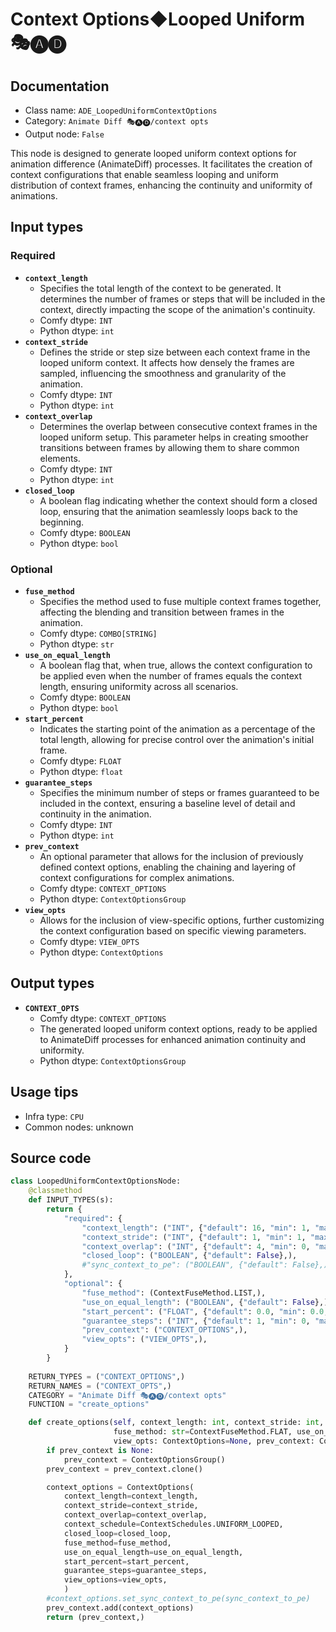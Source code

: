# Context Options◆Looped Uniform 🎭🅐🅓
## Documentation
- Class name: `ADE_LoopedUniformContextOptions`
- Category: `Animate Diff 🎭🅐🅓/context opts`
- Output node: `False`

This node is designed to generate looped uniform context options for animation difference (AnimateDiff) processes. It facilitates the creation of context configurations that enable seamless looping and uniform distribution of context frames, enhancing the continuity and uniformity of animations.
## Input types
### Required
- **`context_length`**
    - Specifies the total length of the context to be generated. It determines the number of frames or steps that will be included in the context, directly impacting the scope of the animation's continuity.
    - Comfy dtype: `INT`
    - Python dtype: `int`
- **`context_stride`**
    - Defines the stride or step size between each context frame in the looped uniform context. It affects how densely the frames are sampled, influencing the smoothness and granularity of the animation.
    - Comfy dtype: `INT`
    - Python dtype: `int`
- **`context_overlap`**
    - Determines the overlap between consecutive context frames in the looped uniform setup. This parameter helps in creating smoother transitions between frames by allowing them to share common elements.
    - Comfy dtype: `INT`
    - Python dtype: `int`
- **`closed_loop`**
    - A boolean flag indicating whether the context should form a closed loop, ensuring that the animation seamlessly loops back to the beginning.
    - Comfy dtype: `BOOLEAN`
    - Python dtype: `bool`
### Optional
- **`fuse_method`**
    - Specifies the method used to fuse multiple context frames together, affecting the blending and transition between frames in the animation.
    - Comfy dtype: `COMBO[STRING]`
    - Python dtype: `str`
- **`use_on_equal_length`**
    - A boolean flag that, when true, allows the context configuration to be applied even when the number of frames equals the context length, ensuring uniformity across all scenarios.
    - Comfy dtype: `BOOLEAN`
    - Python dtype: `bool`
- **`start_percent`**
    - Indicates the starting point of the animation as a percentage of the total length, allowing for precise control over the animation's initial frame.
    - Comfy dtype: `FLOAT`
    - Python dtype: `float`
- **`guarantee_steps`**
    - Specifies the minimum number of steps or frames guaranteed to be included in the context, ensuring a baseline level of detail and continuity in the animation.
    - Comfy dtype: `INT`
    - Python dtype: `int`
- **`prev_context`**
    - An optional parameter that allows for the inclusion of previously defined context options, enabling the chaining and layering of context configurations for complex animations.
    - Comfy dtype: `CONTEXT_OPTIONS`
    - Python dtype: `ContextOptionsGroup`
- **`view_opts`**
    - Allows for the inclusion of view-specific options, further customizing the context configuration based on specific viewing parameters.
    - Comfy dtype: `VIEW_OPTS`
    - Python dtype: `ContextOptions`
## Output types
- **`CONTEXT_OPTS`**
    - Comfy dtype: `CONTEXT_OPTIONS`
    - The generated looped uniform context options, ready to be applied to AnimateDiff processes for enhanced animation continuity and uniformity.
    - Python dtype: `ContextOptionsGroup`
## Usage tips
- Infra type: `CPU`
- Common nodes: unknown


## Source code
```python
class LoopedUniformContextOptionsNode:
    @classmethod
    def INPUT_TYPES(s):
        return {
            "required": {
                "context_length": ("INT", {"default": 16, "min": 1, "max": LENGTH_MAX}),
                "context_stride": ("INT", {"default": 1, "min": 1, "max": STRIDE_MAX}),
                "context_overlap": ("INT", {"default": 4, "min": 0, "max": OVERLAP_MAX}),
                "closed_loop": ("BOOLEAN", {"default": False},),
                #"sync_context_to_pe": ("BOOLEAN", {"default": False},),
            },
            "optional": {
                "fuse_method": (ContextFuseMethod.LIST,),
                "use_on_equal_length": ("BOOLEAN", {"default": False},),
                "start_percent": ("FLOAT", {"default": 0.0, "min": 0.0, "max": 1.0, "step": 0.001}),
                "guarantee_steps": ("INT", {"default": 1, "min": 0, "max": BIGMAX}),
                "prev_context": ("CONTEXT_OPTIONS",),
                "view_opts": ("VIEW_OPTS",),
            }
        }
    
    RETURN_TYPES = ("CONTEXT_OPTIONS",)
    RETURN_NAMES = ("CONTEXT_OPTS",)
    CATEGORY = "Animate Diff 🎭🅐🅓/context opts"
    FUNCTION = "create_options"

    def create_options(self, context_length: int, context_stride: int, context_overlap: int, closed_loop: bool,
                       fuse_method: str=ContextFuseMethod.FLAT, use_on_equal_length=False, start_percent: float=0.0, guarantee_steps: int=1,
                       view_opts: ContextOptions=None, prev_context: ContextOptionsGroup=None):
        if prev_context is None:
            prev_context = ContextOptionsGroup()
        prev_context = prev_context.clone()

        context_options = ContextOptions(
            context_length=context_length,
            context_stride=context_stride,
            context_overlap=context_overlap,
            context_schedule=ContextSchedules.UNIFORM_LOOPED,
            closed_loop=closed_loop,
            fuse_method=fuse_method,
            use_on_equal_length=use_on_equal_length,
            start_percent=start_percent,
            guarantee_steps=guarantee_steps,
            view_options=view_opts,
            )
        #context_options.set_sync_context_to_pe(sync_context_to_pe)
        prev_context.add(context_options)
        return (prev_context,)

```
